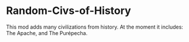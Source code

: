 # Random-Civs-of-History
This mod adds many civilizations from history. At the moment it includes: The Apache, and The Purépecha.
